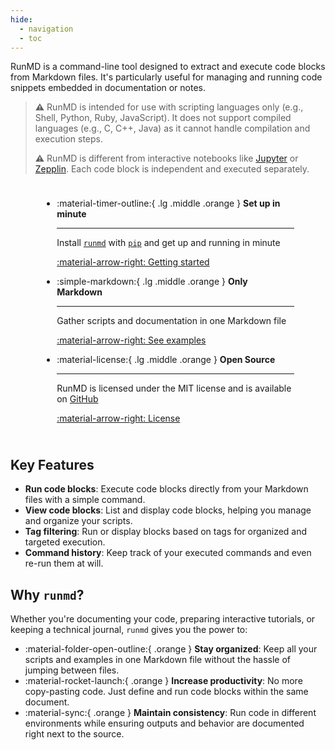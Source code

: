 ```yaml
---
hide:
  - navigation
  - toc
---
```



RunMD is a command-line tool designed to extract and execute code blocks from Markdown files. It's particularly useful for managing and running code snippets embedded in documentation or notes.

> **⚠** RunMD is intended for use with scripting languages only (e.g., Shell, Python, Ruby, JavaScript). It does not support compiled languages (e.g., C, C++, Java) as it cannot handle compilation and execution steps.
>
> **⚠** RunMD is different from interactive notebooks like [Jupyter](https://jupyter.org/) or [Zepplin](https://zeppelin.apache.org/). Each code block is independent and executed separately.

<div class="grid cards" style="grid-template-columns: repeat(3, 1fr); margin: 0 auto; padding: 10px 20px; width: 80%; gap: 32px;" markdown>

  - :material-timer-outline:{ .lg .middle .orange } __Set up in minute__

    ---
  
    Install [`runmd`](#) with [`pip`](#) and get up
    and running in minute

    [:material-arrow-right: Getting started](guide/getting_started.md)

  - :simple-markdown:{ .lg .middle .orange } __Only Markdown__
  
    ---
  
    Gather scripts and documentation in one Markdown file

    [:material-arrow-right: See examples](#)

  - :material-license:{ .lg .middle .orange } __Open Source__
  
    ---
  
    RunMD is licensed under the MIT license and is available on [GitHub](https://github.com/PageotD/runmd)

    [:material-arrow-right: License](infos/LICENSE.md)

</div>

## Key Features

- **Run code blocks**: Execute code blocks directly from your Markdown files with a simple command.
- **View code blocks**: List and display code blocks, helping you manage and organize your scripts.
- **Tag filtering**: Run or display blocks based on tags for organized and targeted execution.
- **Command history**: Keep track of your executed commands and even re-run them at will.

## Why `runmd`?

Whether you're documenting your code, preparing interactive tutorials, or keeping a technical journal, `runmd` gives you the power to:

- :material-folder-open-outline:{ .orange }  **Stay organized**: Keep all your scripts and examples in one Markdown file without the hassle of jumping between files.
- :material-rocket-launch:{ .orange }  **Increase productivity**: No more copy-pasting code. Just define and run code blocks within the same document.
- :material-sync:{ .orange }  **Maintain consistency**: Run code in different environments while ensuring outputs and behavior are documented right next to the source.


